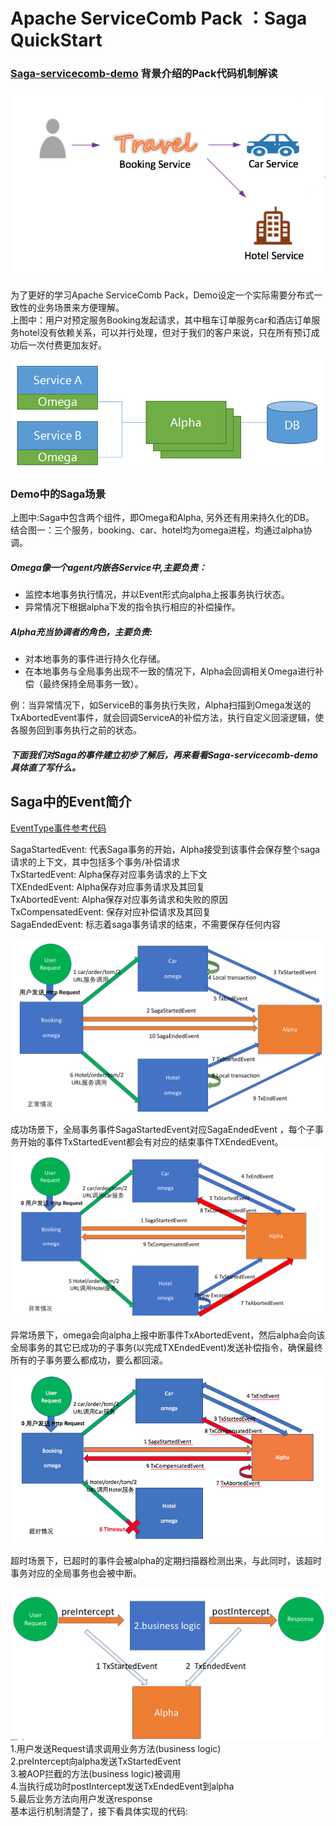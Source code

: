 # Apache ServiceComb Pack ：Saga QuickStart
### [Saga-servicecomb-demo](https://github.com/apache/servicecomb-pack) 背景介绍的Pack代码机制解读

![Saga demo背景](static_files/pack_demo.png)

为了更好的学习Apache ServiceComb Pack，Demo设定一个实际需要分布式一致性的业务场景来方便理解。  
上图中：用户对预定服务Booking发起请求，其中租车订单服务car和酒店订单服务hotel没有依赖关系，可以并行处理，但对于我们的客户来说，只在所有预订成功后一次付费更加友好。  

![Saga demo背景](static_files/pack_arc.png)

### Demo中的Saga场景
上图中:Saga中包含两个组件，即Omega和Alpha, 另外还有用来持久化的DB。  
结合图一：三个服务，booking、car、hotel均为omega进程，均通过alpha协调。  

##### Omega像一个agent内嵌各Service中,主要负责：
* 监控本地事务执行情况，并以Event形式向alpha上报事务执行状态。  
* 异常情况下根据alpha下发的指令执行相应的补偿操作。    
  
##### Alpha充当协调者的角色，主要负责: 
* 对本地事务的事件进行持久化存储。  
* 在本地事务与全局事务出现不一致的情况下，Alpha会回调相关Omega进行补偿（最终保持全局事务一致）。  

例：当异常情况下，如ServiceB的事务执行失败，Alpha扫描到Omega发送的TxAbortedEvent事件，就会回调ServiceA的补偿方法，执行自定义回滚逻辑，使各服务回到事务执行之前的状态。  

##### 下面我们对Saga的事件建立初步了解后，再来看看Saga-servicecomb-demo具体直了写什么。

## Saga中的Event简介
[EventType事件参考代码](https://github.com/apache/servicecomb-pack/blob/master/pack-common/src/main/java/org/apache/servicecomb/pack/common/EventType.java)

SagaStartedEvent: 代表Saga事务的开始，Alpha接受到该事件会保存整个saga请求的上下文，其中包括多个事务/补偿请求  
TxStartedEvent: Alpha保存对应事务请求的上下文  
TXEndedEvent: Alpha保存对应事务请求及其回复  
TxAbortedEvent: Alpha保存对应事务请求和失败的原因  
TxCompensatedEvent: 保存对应补偿请求及其回复  
SagaEndedEvent: 标志着saga事务请求的结束，不需要保存任何内容  

![成功场景](static_files/Success.png)

成功场景下，全局事务事件SagaStartedEvent对应SagaEndedEvent ，每个子事务开始的事件TxStartedEvent都会有对应的结束事件TXEndedEvent。
![异常场景](static_files/Exception.png)

异常场景下，omega会向alpha上报中断事件TxAbortedEvent，然后alpha会向该全局事务的其它已成功的子事务(以完成TXEndedEvent)发送补偿指令，确保最终所有的子事务要么都成功，要么都回滚。

![超时场景](static_files/Timeout.png)

超时场景下，已超时的事件会被alpha的定期扫描器检测出来，与此同时，该超时事务对应的全局事务也会被中断。  
                 
![恢复机制](static_files/defaultRecovery.png)
1.用户发送Request请求调用业务方法(business logic)  
2.preIntercept向alpha发送TxStartedEvent  
3.被AOP拦截的方法(business logic)被调用  
4.当执行成功时postIntercept发送TxEndedEvent到alpha  
5.最后业务方法向用户发送response  
基本运行机制清楚了，接下看具体实现的代码:  

